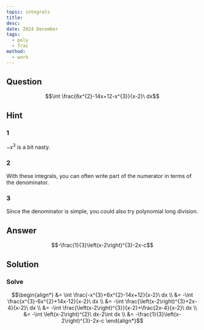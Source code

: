 ```yaml
---
topic: integrals
title: 
desc: 
date: 2024 December
tags:
  - poly
  - frac
method:
  - work
---
```



## Question
```math
\int \frac{6x^{2}-14x+12-x^{3}}{x-2}\ dx
```


## Hint

### 1
$-x^3$ is a bit nasty.

### 2
With these integrals, you can often write part of the numerator in terms of the denominator.

### 3
Since the denominator is simple, you could also try polynomial long division.


## Answer
```math
-\frac{1}{3}\left(x-2\right)^{3}-2x-c
```


## Solution

### Solve
```math
\begin{align*}
  &= \int \frac{-x^{3}+6x^{2}-14x+12}{x-2}\ dx
  \\ &= -\int \frac{x^{3}-6x^{2}+14x-12}{x-2}\ dx
  \\ &= -\int \frac{\left(x-2\right)^{3}+2x-4}{x-2}\ dx
  \\ &= -\int \frac{\left(x-2\right)^{3}}{x-2}+\frac{2x-4}{x-2}\ dx
  \\ &= -\int \left(x-2\right)^{2}\ dx-2\int dx
  \\ &= -\frac{1}{3}\left(x-2\right)^{3}-2x-c
\end{align*}
```
